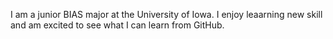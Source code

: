I am a junior BIAS major at the University of Iowa. I enjoy leaarning new skill and am excited to see what I can learn from GitHub. 
